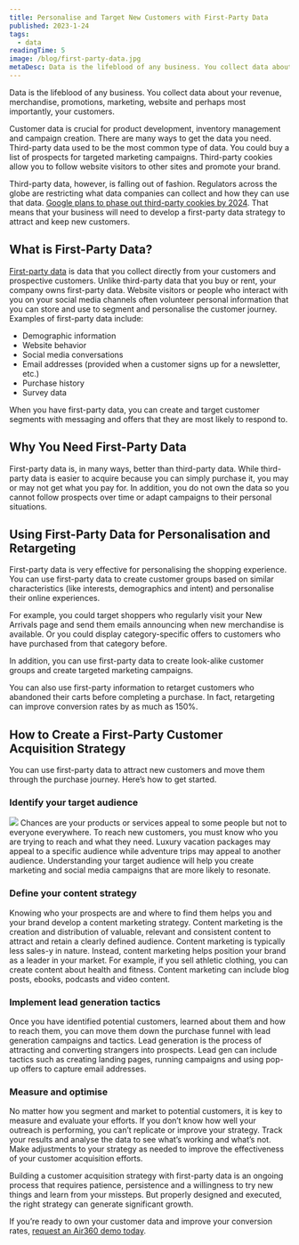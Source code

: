 ```yaml
---
title: Personalise and Target New Customers with First-Party Data
published: 2023-1-24
tags: 
  - data
readingTime: 5
image: /blog/first-party-data.jpg
metaDesc: Data is the lifeblood of any business. You collect data about your revenue, merchandise, promotions, marketing, website and perhaps most importantly, your customers. 
---
```


Data is the lifeblood of any business. You collect data about your revenue, merchandise, promotions, marketing, website and perhaps most importantly, your customers. 

Customer data is crucial for product development, inventory management and campaign creation. There are many ways to get the data you need. Third-party data used to be the most common type of data. You could buy a list of prospects for targeted marketing campaigns. Third-party cookies allow you to follow website visitors to other sites and promote your brand.  

Third-party data, however, is falling out of fashion. Regulators across the globe are restricting what data companies can collect and how they can use that data. [Google plans to phase out third-party cookies by 2024](/en/blog/googles-plan-to-block-third-party-tracking-cookies-in-chrome). That means that your business will need to develop a first-party data strategy to attract and keep new customers.  

## What is First-Party Data?
[First-party data](/en/product/capabilities/data-collection/
) is data that you collect directly from your customers and prospective customers. Unlike third-party data that you buy or rent, your company owns first-party data. Website visitors or people who interact with you on your social media channels often volunteer personal information that you can store and use to segment and personalise the customer journey. Examples of first-party data include: 

- Demographic information 
- Website behavior 
- Social media conversations 
- Email addresses (provided when a customer signs up for a newsletter, etc.) 
- Purchase history 
- Survey data 

When you have first-party data, you can create and target customer segments with messaging and offers that they are most likely to respond to. 

## Why You Need First-Party Data 
First-party data is, in many ways, better than third-party data. While third-party data is easier to acquire because you can simply purchase it, you may or may not get what you pay for. In addition, you do not own the data so you cannot follow prospects over time or adapt campaigns to their personal situations. 

## Using First-Party Data for Personalisation and Retargeting 
First-party data is very effective for personalising the shopping experience. You can use first-party data to create customer groups based on similar characteristics (like interests, demographics and intent) and personalise their online experiences. 

For example, you could target shoppers who regularly visit your New Arrivals page and send them emails announcing when new merchandise is available. Or you could display category-specific offers to customers who have purchased from that category before. 

In addition, you can use first-party data to create look-alike customer groups and create targeted marketing campaigns. 

You can also use first-party information to retarget customers who abandoned their carts before completing a purchase. In fact, retargeting can improve conversion rates by as much as 150%. 

## How to Create a First-Party Customer Acquisition Strategy 
You can use first-party data to attract new customers and move them through the purchase journey. Here’s how to get started. 

### Identify your target audience 
![](/blog/first-party-acquisition-1.jpg)
Chances are your products or services appeal to some people but not to everyone everywhere. To reach new customers, you must know who you are trying to reach and what they need. Luxury vacation packages may appeal to a specific audience while adventure trips may appeal to another audience. Understanding your target audience will help you create marketing and social media campaigns that are more likely to resonate. 

### Define your content strategy
Knowing who your prospects are and where to find them helps you and your brand develop a content marketing strategy. Content marketing is the creation and distribution of valuable, relevant and consistent content to attract and retain a clearly defined audience. Content marketing is typically less sales-y in nature. Instead, content marketing helps position your brand as a leader in your market. For example, if you sell athletic clothing, you can create content about health and fitness. Content marketing can include blog posts, ebooks, podcasts and video content. 

### Implement lead generation tactics
Once you have identified potential customers, learned about them and how to reach them, you can move them down the purchase funnel with lead generation campaigns and tactics. Lead generation is the process of attracting and converting strangers into prospects. Lead gen can include tactics such as creating landing pages, running campaigns and using pop-up offers to capture email addresses.

### Measure and optimise  
No matter how you segment and market to potential customers, it is key to measure and evaluate your efforts. If you don’t know how well your outreach is performing, you can’t replicate or improve your strategy. Track your results and analyse the data to see what’s working and what’s not. Make adjustments to your strategy as needed to improve the effectiveness of your customer acquisition efforts. 

Building a customer acquisition strategy with first-party data is an ongoing process that requires patience, persistence and a willingness to try new things and learn from your missteps. But properly designed and executed, the right strategy can generate significant growth. 

If you’re ready to own your customer data and improve your conversion rates, [request an Air360 demo today](/en/request-demo).


